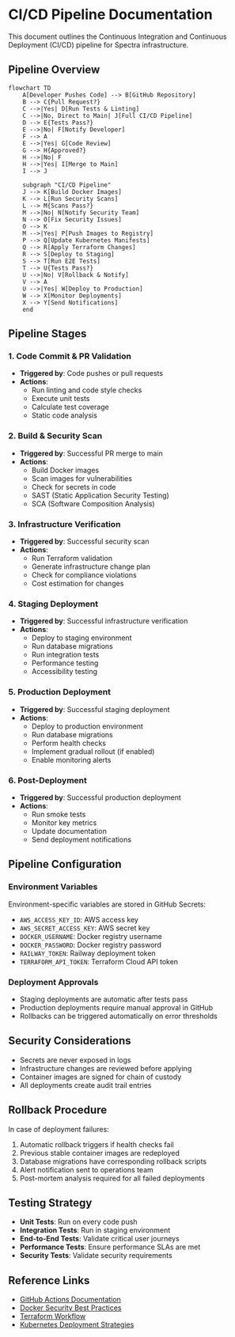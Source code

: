 # CI/CD Pipeline Documentation

This document outlines the Continuous Integration and Continuous Deployment (CI/CD) pipeline for Spectra infrastructure.

## Pipeline Overview

```mermaid
flowchart TD
    A[Developer Pushes Code] --> B[GitHub Repository]
    B --> C{Pull Request?}
    C -->|Yes| D[Run Tests & Linting]
    C -->|No, Direct to Main| J[Full CI/CD Pipeline]
    D --> E{Tests Pass?}
    E -->|No| F[Notify Developer]
    F --> A
    E -->|Yes| G[Code Review]
    G --> H{Approved?}
    H -->|No| F
    H -->|Yes| I[Merge to Main]
    I --> J
    
    subgraph "CI/CD Pipeline"
    J --> K[Build Docker Images]
    K --> L[Run Security Scans]
    L --> M{Scans Pass?}
    M -->|No| N[Notify Security Team]
    N --> O[Fix Security Issues]
    O --> K
    M -->|Yes| P[Push Images to Registry]
    P --> Q[Update Kubernetes Manifests]
    Q --> R[Apply Terraform Changes]
    R --> S[Deploy to Staging]
    S --> T[Run E2E Tests]
    T --> U{Tests Pass?}
    U -->|No| V[Rollback & Notify]
    V --> A
    U -->|Yes| W[Deploy to Production]
    W --> X[Monitor Deployments]
    X --> Y[Send Notifications]
    end
```

## Pipeline Stages

### 1. Code Commit & PR Validation

- **Triggered by**: Code pushes or pull requests
- **Actions**:
  - Run linting and code style checks
  - Execute unit tests
  - Calculate test coverage
  - Static code analysis

### 2. Build & Security Scan

- **Triggered by**: Successful PR merge to main
- **Actions**:
  - Build Docker images
  - Scan images for vulnerabilities
  - Check for secrets in code
  - SAST (Static Application Security Testing)
  - SCA (Software Composition Analysis)

### 3. Infrastructure Verification

- **Triggered by**: Successful security scan
- **Actions**:
  - Run Terraform validation
  - Generate infrastructure change plan
  - Check for compliance violations
  - Cost estimation for changes

### 4. Staging Deployment

- **Triggered by**: Successful infrastructure verification
- **Actions**:
  - Deploy to staging environment
  - Run database migrations
  - Run integration tests
  - Performance testing
  - Accessibility testing

### 5. Production Deployment

- **Triggered by**: Successful staging deployment
- **Actions**:
  - Deploy to production environment
  - Run database migrations
  - Perform health checks
  - Implement gradual rollout (if enabled)
  - Enable monitoring alerts

### 6. Post-Deployment

- **Triggered by**: Successful production deployment
- **Actions**:
  - Run smoke tests
  - Monitor key metrics
  - Update documentation
  - Send deployment notifications

## Pipeline Configuration

### Environment Variables

Environment-specific variables are stored in GitHub Secrets:

- `AWS_ACCESS_KEY_ID`: AWS access key
- `AWS_SECRET_ACCESS_KEY`: AWS secret key
- `DOCKER_USERNAME`: Docker registry username
- `DOCKER_PASSWORD`: Docker registry password
- `RAILWAY_TOKEN`: Railway deployment token
- `TERRAFORM_API_TOKEN`: Terraform Cloud API token

### Deployment Approvals

- Staging deployments are automatic after tests pass
- Production deployments require manual approval in GitHub
- Rollbacks can be triggered automatically on error thresholds

## Security Considerations

- Secrets are never exposed in logs
- Infrastructure changes are reviewed before applying
- Container images are signed for chain of custody
- All deployments create audit trail entries

## Rollback Procedure

In case of deployment failures:

1. Automatic rollback triggers if health checks fail
2. Previous stable container images are redeployed
3. Database migrations have corresponding rollback scripts
4. Alert notification sent to operations team
5. Post-mortem analysis required for all failed deployments

## Testing Strategy

- **Unit Tests**: Run on every code push
- **Integration Tests**: Run in staging environment
- **End-to-End Tests**: Validate critical user journeys
- **Performance Tests**: Ensure performance SLAs are met
- **Security Tests**: Validate security requirements

## Reference Links

- [GitHub Actions Documentation](https://docs.github.com/en/actions)
- [Docker Security Best Practices](https://docs.docker.com/develop/security-best-practices/)
- [Terraform Workflow](https://www.terraform.io/docs/cloud/run/ui.html)
- [Kubernetes Deployment Strategies](https://kubernetes.io/docs/concepts/workloads/controllers/deployment/)
